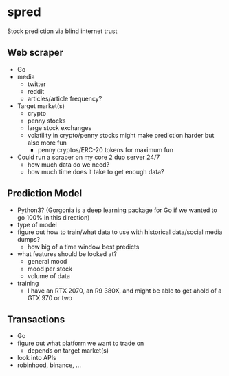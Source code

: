 # spred
Stock prediction via blind internet trust

##	Web scraper
* Go
*	media
    *	twitter
    *	reddit
    *	articles/article frequency?
*	Target market(s)
    *	crypto
    *	penny stocks
    *	large stock exchanges
    *	volatility in crypto/penny stocks might make prediction harder but also more fun
        *	penny cryptos/ERC-20 tokens for maximum fun
*	Could run a scraper on my core 2 duo server 24/7
    *	how much data do we need?
    *	how much time does it take to get enough data?
##	Prediction Model
*	Python3? (Gorgonia is a deep learning package for Go if we wanted to go 100% in this direction)
*	type of model
*	figure out how to train/what data to use with historical data/social media dumps?
    *	how big of a time window best predicts
*	what features should be looked at?
    *	general mood
    *	mood per stock
    *	volume of data
*	training
    *	I have an RTX 2070, an R9 380X, and might be able to get ahold of a GTX 970 or two
##	Transactions
*	Go
*	figure out what platform we want to trade on
    *	depends on target market(s)
*	look into APIs
  *	robinhood, binance, ...
